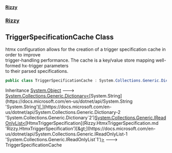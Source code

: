 #### [Rizzy](index.md 'index')
### [Rizzy](Rizzy.md 'Rizzy')

## TriggerSpecificationCache Class

htmx configuration allows for the creation of a trigger specification cache in order to improve  
trigger-handling performance.  The cache is a key/value store mapping well-formed hx-trigger parameters  
to their parsed specifications.

```csharp
public class TriggerSpecificationCache : System.Collections.Generic.Dictionary<string, System.Collections.Generic.IReadOnlyList<Rizzy.HtmxTriggerSpecification>>
```

Inheritance [System.Object](https://docs.microsoft.com/en-us/dotnet/api/System.Object 'System.Object') &#129106; [System.Collections.Generic.Dictionary&lt;](https://docs.microsoft.com/en-us/dotnet/api/System.Collections.Generic.Dictionary-2 'System.Collections.Generic.Dictionary`2')[System.String](https://docs.microsoft.com/en-us/dotnet/api/System.String 'System.String')[,](https://docs.microsoft.com/en-us/dotnet/api/System.Collections.Generic.Dictionary-2 'System.Collections.Generic.Dictionary`2')[System.Collections.Generic.IReadOnlyList&lt;](https://docs.microsoft.com/en-us/dotnet/api/System.Collections.Generic.IReadOnlyList-1 'System.Collections.Generic.IReadOnlyList`1')[HtmxTriggerSpecification](Rizzy.HtmxTriggerSpecification.md 'Rizzy.HtmxTriggerSpecification')[&gt;](https://docs.microsoft.com/en-us/dotnet/api/System.Collections.Generic.IReadOnlyList-1 'System.Collections.Generic.IReadOnlyList`1')[&gt;](https://docs.microsoft.com/en-us/dotnet/api/System.Collections.Generic.Dictionary-2 'System.Collections.Generic.Dictionary`2') &#129106; TriggerSpecificationCache
